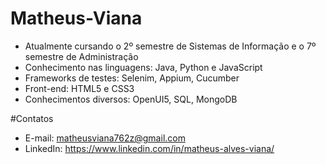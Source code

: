 # Matheus-Viana
- Atualmente cursando o 2º semestre de Sistemas de Informação e o 7º semestre de Administração
- Conhecimento nas linguagens: Java, Python e JavaScript
- Frameworks de testes: Selenim, Appium, Cucumber
- Front-end: HTML5 e CSS3
- Conhecimentos diversos: OpenUI5, SQL, MongoDB


#Contatos
- E-mail: matheusviana762z@gmail.com
- LinkedIn: https://www.linkedin.com/in/matheus-alves-viana/
